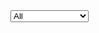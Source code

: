 <select id="filter">
  <option value="All">All</option>
  <option value="Cloud Computing">Cloud Computing</option>
  <option value="Database">Database</option>
  <option value="Platform">Platform</option>
  <!-- Add more categories as needed -->
</select>

<div id="offers-container"></div>
